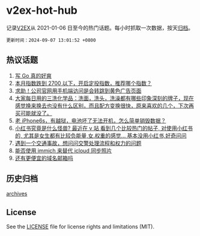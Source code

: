 # v2ex-hot-hub

 记录[V2EX](https://www.v2ex.com/)从 2021-01-06 日至今的热门话题。每小时抓取一次数据，按天[归档](archives)。

`更新时间：2024-09-07 13:01:52 +0800`

## 热议话题

1. [写 Go 真的好爽](https://www.v2ex.com/t/1070765)
1. [本月指数跌到 2700 以下，开启定投指数，推荐哪个指数？](https://www.v2ex.com/t/1070732)
1. [求助！公司官网用手机端访问是会转跳到黄色广告页面](https://www.v2ex.com/t/1070878)
1. [大家每日用的三洗化学品：洗面，洗头，洗澡都有哪些印象深刻的牌子，现在感觉换来换去也没有什么区别，而且配方变换很快，原来喜欢的几个，下次再买可能就没了。](https://www.v2ex.com/t/1070721)
1. [老 iPhone6s，有越狱，电池坏了无法开机，怎么简单销毁数据？](https://www.v2ex.com/t/1070770)
1. [小红书究竟是什么怪兽? 最近在 v 站 看到几个比较热门的帖子, 对使用小红书的, 尤其是女生都有比较负能量,女.权重的感觉... 基本没用小红书,好奇问问](https://www.v2ex.com/t/1070853)
1. [遇到一个交通事故，想问问交警处理流程和权力的问题](https://www.v2ex.com/t/1070733)
1. [能否使用 immich 来替代 icloud 同步照片](https://www.v2ex.com/t/1070787)
1. [还有更便宜的域名邮箱吗](https://www.v2ex.com/t/1070790)

## 历史归档

[archives](archives)

## License

See the [LICENSE](LICENSE) file for license rights and limitations (MIT).
